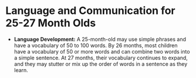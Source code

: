 
# Language and Communication for 25-27 Month Olds

*   **Language Development:** A 25-month-old may use simple phrases and have a vocabulary of 50 to 100 words. By 26 months, most children have a vocabulary of 50 or more words and can combine two words into a simple sentence. At 27 months, their vocabulary continues to expand, and they may stutter or mix up the order of words in a sentence as they learn.
